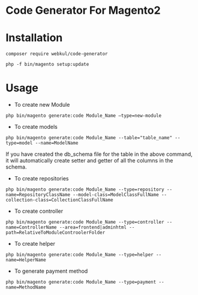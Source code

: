 # Code Generator For Magento2

# Installation

``` composer require webkul/code-generator ```

``` php -f bin/magento setup:update ```

# Usage

- To create new Module

``` php bin/magento generate:code Module_Name –type=new-module  ```

- To create models

``` php bin/magento generate:code Module_Name --table="table_name" --type=model --name=ModelName ```

If you have created the db_schema file for the table in the above command, it will automatically create setter and getter of all the columns in the schema.

- To create repositories

``` php bin/magento generate:code Module_Name --type=repository --name=RepositoryClassName --model-class=ModelClassFullName --collection-class=CollectionClassFullName ```

- To create controller

``` php bin/magento generate:code Module_Name --type=controller --name=ControllerName --area=frontend|adminhtml --path=RelativeToModuleControolerFolder ```

- To create helper

``` php bin/magento generate:code Module_Name --type=helper --name=HelperName  ```

- To generate payment method

``` php bin/magento generate:code Module_Name --type=payment --name=MethodName  ```
